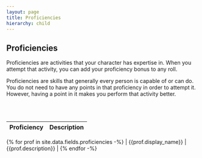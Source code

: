 ```yaml
---
layout: page
title: Proficiencies
hierarchy: child
---
```



## Proficiencies ##

Proficiencies are activities that your character has expertise in. When you attempt that activity, you can add your proficiency bonus to any roll. 

Proficiencies are skills that generally every person is capable of or can do. You do not need to have any points in that proficiency in order to attempt it. However, having a point in it makes you perform that activity better.

<br /><br />

| Proficiency | Description |
| ---------------------- | ----------------------------- | 
{% for prof in site.data.fields.proficiencies -%}
| {{prof.display_name}} | {{prof.description}}         |
{% endfor -%}





